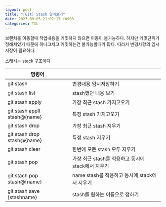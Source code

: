 ```yaml
---
layout: post
title: "[Git] Stash 알아보기"
date: 2023-09-05 21:02:17 +0900
categories: TIL
---
```


브랜치를 이동할때 작업내용을 커밋하지 않으면 이동이 불가능하다. 하지만 커밋단위가 정해져있기 때문에 하나고치고 커밋하는건 불가능할때가 많다. 따라서 변경사항의 임시저장이 필요하다.

스태시는 stack 구조이다

| 명령어                       |                                                    |
| ---------------------------- | -------------------------------------------------- |
| git stash                    | 변경내용 임시저장하기                              |
| git stash list               | stash했던 내용 보기                                |
| git stash apply              | 가장 최근 stash 가지고오기                         |
| git stash applt stash@{name} | 특정 stash 가지고오기                              |
| git stash drop               | 가장 최근 stash 지우기                             |
| git stash drop stash@{name}  | 특정 stash 지우기                                  |
| git stash clear              | 한번에 모든 stash 모두 지우기                      |
| git stash pop                | 가장 최근 stash를 적용하고 동시에 stack에서 지우기 |
| git stach pop stash@{name}   | name stash를 적용하고 동시에 stack에서 지우기      |
| git stash save {stashname}   | stash를 원하는 이름으로 정하기                     |
